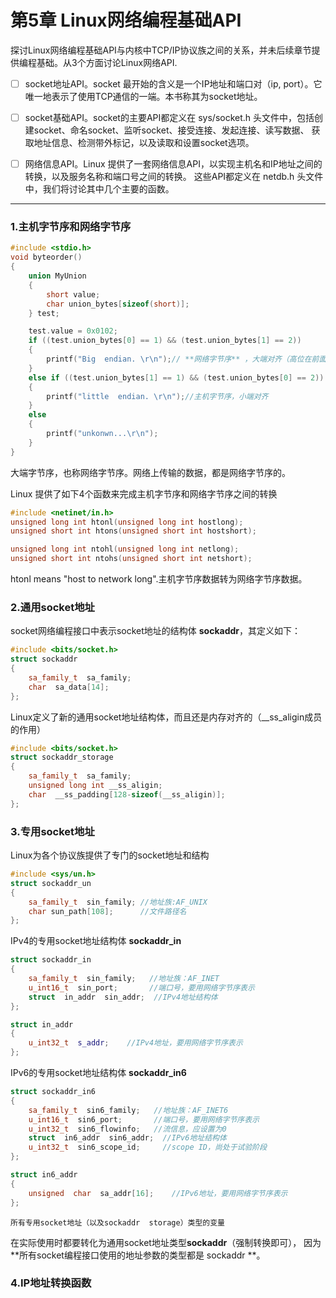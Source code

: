 # 第5章 Linux网络编程基础API

探讨Linux网络编程基础API与内核中TCP/IP协议族之间的关系，并未后续章节提供编程基础。从3个方面讨论Linux网络API.

- [ ] socket地址API。socket 最开始的含义是一个IP地址和端口对（ip, port）。它唯一地表示了使用TCP通信的一端。本书称其为socket地址。

- [ ] socket基础API。socket的主要API都定义在 sys/socket.h 头文件中，包括创建socket、命名socket、监听socket、接受连接、发起连接、读写数据、
获取地址信息、检测带外标记，以及读取和设置socket选项。

- [ ] 网络信息API。Linux 提供了一套网络信息API，以实现主机名和IP地址之间的转换，以及服务名称和端口号之间的转换。
这些API都定义在 netdb.h 头文件中，我们将讨论其中几个主要的函数。

-----------------------------------------------------------------


### 1.主机字节序和网络字节序

```C++
#include <stdio.h>
void byteorder()
{
	union MyUnion
	{
		short value;
		char union_bytes[sizeof(short)];
	} test;

	test.value = 0x0102;
	if ((test.union_bytes[0] == 1) && (test.union_bytes[1] == 2))
	{
		printf("Big  endian. \r\n");// **网络字节序** ，大端对齐（高位在前面）
	}
	else if ((test.union_bytes[1] == 1) && (test.union_bytes[0] == 2))
	{
		printf("little  endian. \r\n");//主机字节序，小端对齐
	}
	else
	{
		printf("unkonwn...\r\n");
	}
}
```

大端字节序，也称网络字节序。网络上传输的数据，都是网络字节序的。

Linux 提供了如下4个函数来完成主机字节序和网络字节序之间的转换

```C++
#include <netinet/in.h>
unsigned long int htonl(unsigned long int hostlong);
unsigned short int htons(unsigned short int hostshort);

unsigned long int ntohl(unsigned long int netlong);
unsigned short int ntohs(unsigned short int netshort);
```

htonl means "host to network long".主机字节序数据转为网络字节序数据。


### 2.通用socket地址

socket网络编程接口中表示socket地址的结构体 **sockaddr**，其定义如下：

```C++
#include <bits/socket.h>
struct sockaddr
{
    sa_family_t  sa_family;
    char  sa_data[14];
};
```

Linux定义了新的通用socket地址结构体，而且还是内存对齐的（__ss_aligin成员的作用）

```C++
#include <bits/socket.h>
struct sockaddr_storage
{
    sa_family_t  sa_family;
    unsigned long int __ss_aligin;
    char  __ss_padding[128-sizeof(__ss_aligin)];
};
```


### 3.专用socket地址

Linux为各个协议族提供了专门的socket地址和结构
```C++
#include <sys/un.h>
struct sockaddr_un
{
    sa_family_t  sin_family; //地址族:AF_UNIX
    char sun_path[108];      //文件路径名
};
```

IPv4的专用socket地址结构体 **sockaddr_in** 
```C++
struct sockaddr_in
{
    sa_family_t  sin_family;   //地址族：AF_INET
    u_int16_t  sin_port;       //端口号，要用网络字节序表示
    struct  in_addr  sin_addr;  //IPv4地址结构体
};

struct in_addr
{
    u_int32_t  s_addr;    //IPv4地址，要用网络字节序表示
};
```

IPv6的专用socket地址结构体  **sockaddr_in6**
```C++
struct sockaddr_in6
{
    sa_family_t  sin6_family;   //地址族：AF_INET6
    u_int16_t  sin6_port;       //端口号，要用网络字节序表示
    u_int32_t  sin6_flowinfo;   //流信息，应设置为0
    struct  in6_addr  sin6_addr;  //IPv6地址结构体
    u_int32_t  sin6_scope_id;     //scope ID，尚处于试验阶段
};

struct in6_addr
{
    unsigned  char  sa_addr[16];    //IPv6地址，要用网络字节序表示
};
```

    所有专用socket地址（以及sockaddr  storage）类型的变量
在实际使用时都要转化为通用socket地址类型**sockaddr**（强制转换即可），
因为 **所有socket编程接口使用的地址参数的类型都是 sockaddr **。


### 4.IP地址转换函数

```C++

```



```C++

```















